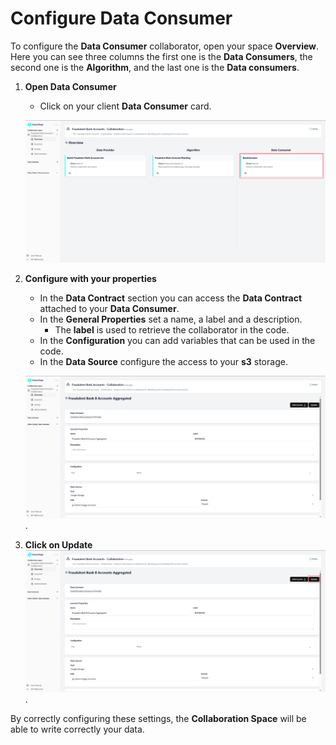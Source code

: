 # Configure Data Consumer

To configure the **Data Consumer** collaborator, open your space **Overview**.  
Here you can see three columns the first one is the **Data Consumers**, the second one is the **Algorithm**, and the last one is the **Data consumers**.  

1. **Open Data Consumer**  

    - Click on your client **Data Consumer** card.    

    ![screenshot of space dashboard](img/33_space_overview_dataconsumer_joined_3.png)

2. **Configure with your properties** 

    - In the **Data Contract** section you can access the **Data Contract** attached to your **Data Consumer**. 
    - In the **General Properties** set a name, a label and a description.
        - The **label** is used to retrieve the collaborator in the code.       
    - In the **Configuration** you can add variables that can be used in the code.  
    - In the **Data Source** configure the access to your **s3** storage.  

    ![screenshot of filled algorithm](img/34_configure_data_consumer.png).   

3. **Click on Update**
    ![screenshot of filled algorithm](img/34_configure_data_consumer_update.png).   


By correctly configuring these settings, the **Collaboration Space** will be able to write correctly your data.  
